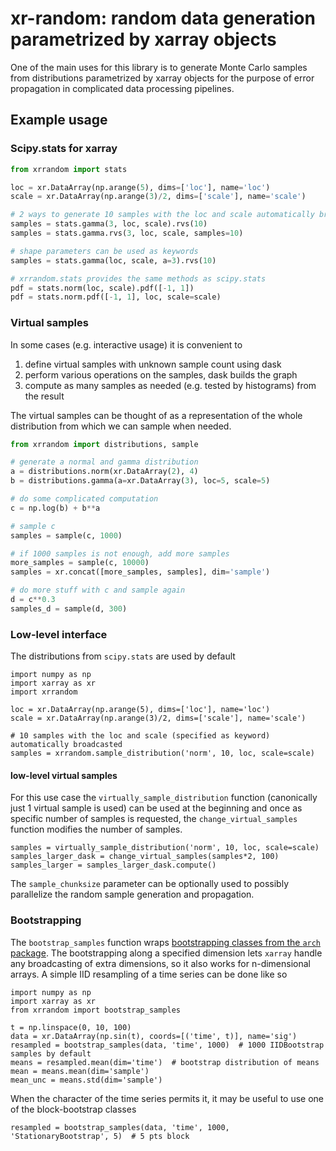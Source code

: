 # xr-random: random data generation parametrized by xarray objects

One of the main uses for this library is to generate Monte Carlo samples from distributions parametrized by xarray objects for the purpose of error propagation in complicated data processing pipelines.

## Example usage
    
### Scipy.stats for xarray

```python
from xrrandom import stats

loc = xr.DataArray(np.arange(5), dims=['loc'], name='loc')
scale = xr.DataArray(np.arange(3)/2, dims=['scale'], name='scale')

# 2 ways to generate 10 samples with the loc and scale automatically broadcasted
samples = stats.gamma(3, loc, scale).rvs(10) 
samples = stats.gamma.rvs(3, loc, scale, samples=10)

# shape parameters can be used as keywords
samples = stats.gamma(loc, scale, a=3).rvs(10)

# xrrandom.stats provides the same methods as scipy.stats
pdf = stats.norm(loc, scale).pdf([-1, 1])
pdf = stats.norm.pdf([-1, 1], loc, scale=scale)
```
    
### Virtual samples

In some cases (e.g. interactive usage) it is convenient to
1. define virtual samples with unknown sample count using dask
2. perform various operations on the samples, dask builds the graph
3. compute as many samples as needed (e.g. tested by histograms) from the result

The virtual samples can be thought of as a representation of the whole distribution from which we can sample when needed.

```python
from xrrandom import distributions, sample

# generate a normal and gamma distribution
a = distributions.norm(xr.DataArray(2), 4)
b = distributions.gamma(a=xr.DataArray(3), loc=5, scale=5)

# do some complicated computation
c = np.log(b) + b**a

# sample c
samples = sample(c, 1000)

# if 1000 samples is not enough, add more samples
more_samples = sample(c, 10000)
samples = xr.concat([more_samples, samples], dim='sample')

# do more stuff with c and sample again
d = c**0.3
samples_d = sample(d, 300)
``` 

### Low-level interface
The distributions from `scipy.stats` are used by default

    import numpy as np
    import xarray as xr
    import xrrandom
    
    loc = xr.DataArray(np.arange(5), dims=['loc'], name='loc')
    scale = xr.DataArray(np.arange(3)/2, dims=['scale'], name='scale')
    
    # 10 samples with the loc and scale (specified as keyword) automatically broadcasted
    samples = xrrandom.sample_distribution('norm', 10, loc, scale=scale)

#### low-level virtual samples
For this use case the `virtually_sample_distribution` function (canonically just 1 virtual sample is used) can be used at the beginning and once as specific number of samples is requested, the `change_virtual_samples` function modifies the number of samples.


    samples = virtually_sample_distribution('norm', 10, loc, scale=scale)
    samples_larger_dask = change_virtual_samples(samples*2, 100)
    samples_larger = samples_larger_dask.compute()

The `sample_chunksize` parameter can be optionally used to possibly parallelize the random sample generation and propagation.


### Bootstrapping

The `bootstrap_samples` function wraps [bootstrapping classes from the `arch` package](https://arch.readthedocs.io/en/latest/bootstrap/bootstrap.html). 
The bootstrapping along a specified dimension lets `xarray` handle any broadcasting of extra dimensions, so it also works for n-dimensional arrays.
A simple IID resampling of a time series can be done like so

    import numpy as np
    import xarray as xr
    from xrrandom import bootstrap_samples

    t = np.linspace(0, 10, 100)
    data = xr.DataArray(np.sin(t), coords=[('time', t)], name='sig')
    resampled = bootstrap_samples(data, 'time', 1000)  # 1000 IIDBootstrap samples by default
    means = resampled.mean(dim='time')  # bootstrap distribution of means
    mean = means.mean(dim='sample')
    mean_unc = means.std(dim='sample')

When the character of the time series permits it, it may be useful to use one of the block-bootstrap classes

    resampled = bootstrap_samples(data, 'time', 1000, 'StationaryBootstrap', 5)  # 5 pts block
